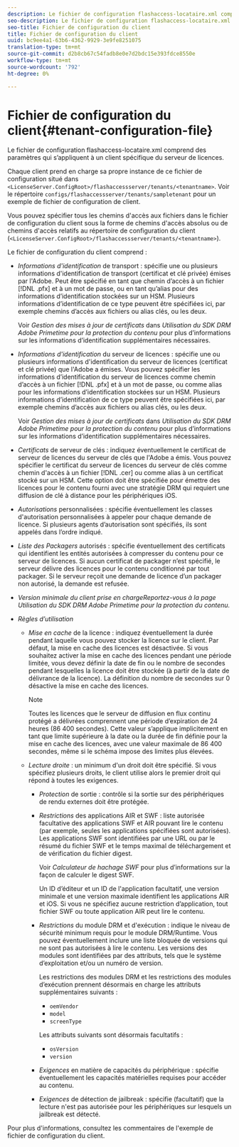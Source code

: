 ```yaml
---
description: Le fichier de configuration flashaccess-locataire.xml comprend des paramètres qui s’appliquent à un client spécifique du serveur de licences.
seo-description: Le fichier de configuration flashaccess-locataire.xml comprend des paramètres qui s’appliquent à un client spécifique du serveur de licences.
seo-title: Fichier de configuration du client
title: Fichier de configuration du client
uuid: bc9ee4a1-63b6-4362-9929-3e9fe8251075
translation-type: tm+mt
source-git-commit: d2b8cb67c54fadb8e0e7d2bdc15e393fdce8550e
workflow-type: tm+mt
source-wordcount: '792'
ht-degree: 0%

---
```



# Fichier de configuration du client{#tenant-configuration-file}

Le fichier de configuration flashaccess-locataire.xml comprend des paramètres qui s’appliquent à un client spécifique du serveur de licences.

Chaque client prend en charge sa propre instance de ce fichier de configuration situé dans `<LicenseServer.ConfigRoot>/flashaccessserver/tenants/<tenantname>`. Voir le répertoire `configs/flashaccessserver/tenants/sampletenant` pour un exemple de fichier de configuration de client.

Vous pouvez spécifier tous les chemins d&#39;accès aux fichiers dans le fichier de configuration du client sous la forme de chemins d&#39;accès absolus ou de chemins d&#39;accès relatifs au répertoire de configuration du client (`<LicenseServer.ConfigRoot>/flashaccessserver/tenants/<tenantname>`).

Le fichier de configuration du client comprend :

* *Informations d&#39;identification*  de transport : spécifie une ou plusieurs informations d&#39;identification de transport (certificat et clé privée) émises par l&#39;Adobe. Peut être spécifié en tant que chemin d’accès à un fichier [!DNL .pfx] et à un mot de passe, ou en tant qu’alias pour des informations d’identification stockées sur un HSM. Plusieurs informations d’identification de ce type peuvent être spécifiées ici, par exemple chemins d’accès aux fichiers ou alias clés, ou les deux.

   Voir *Gestion des mises à jour de certificats* dans *Utilisation du SDK DRM Adobe Primetime pour la protection du contenu* pour plus d’informations sur les informations d’identification supplémentaires nécessaires.

* *Informations d&#39;identification*  du serveur de licences : spécifie une ou plusieurs informations d&#39;identification du serveur de licences (certificat et clé privée) que l&#39;Adobe a émises. Vous pouvez spécifier les informations d’identification du serveur de licences comme chemin d’accès à un fichier [!DNL .pfx] et à un mot de passe, ou comme alias pour les informations d’identification stockées sur un HSM. Plusieurs informations d’identification de ce type peuvent être spécifiées ici, par exemple chemins d’accès aux fichiers ou alias clés, ou les deux.

   Voir *Gestion des mises à jour de certificats* dans *Utilisation du SDK DRM Adobe Primetime pour la protection du contenu* pour plus d’informations sur les informations d’identification supplémentaires nécessaires.

* *Certificats*  de serveur de clés : indiquez éventuellement le certificat de serveur de licences du serveur de clés que l&#39;Adobe a émis. Vous pouvez spécifier le certificat du serveur de licences du serveur de clés comme chemin d&#39;accès à un fichier [!DNL .cer] ou comme alias à un certificat stocké sur un HSM. Cette option doit être spécifiée pour émettre des licences pour le contenu fourni avec une stratégie DRM qui requiert une diffusion de clé à distance pour les périphériques iOS.

* *Autorisations*  personnalisées : spécifie éventuellement les classes d&#39;autorisation personnalisées à appeler pour chaque demande de licence. Si plusieurs agents d’autorisation sont spécifiés, ils sont appelés dans l’ordre indiqué.
* *Liste des Packagers*  autorisés : spécifie éventuellement des certificats qui identifient les entités autorisées à compresser du contenu pour ce serveur de licences. Si aucun certificat de packager n’est spécifié, le serveur délivre des licences pour le contenu conditionné par tout packager. Si le serveur reçoit une demande de licence d’un packager non autorisé, la demande est refusée.
* *Version minimale du client prise en chargeReportez-vous à la page Utilisation du SDK DRM Adobe Primetime pour la protection du contenu.* 

* *Règles d’utilisation*

   * *Mise en cache*  de la licence : indiquez éventuellement la durée pendant laquelle vous pouvez stocker la licence sur le client. Par défaut, la mise en cache des licences est désactivée. Si vous souhaitez activer la mise en cache des licences pendant une période limitée, vous devez définir la date de fin ou le nombre de secondes pendant lesquelles la licence doit être stockée (à partir de la date de délivrance de la licence). La définition du nombre de secondes sur 0 désactive la mise en cache des licences.

      >[!NOTE]
      >
      >Toutes les licences que le serveur de diffusion en flux continu protégé a délivrées comprennent une période d’expiration de 24 heures (86 400 secondes). Cette valeur s’applique implicitement en tant que limite supérieure à la date ou la durée de fin définie pour la mise en cache des licences, avec une valeur maximale de 86 400 secondes, même si le schéma impose des limites plus élevées.

   * *Lecture droite*  : un minimum d&#39;un droit doit être spécifié. Si vous spécifiez plusieurs droits, le client utilise alors le premier droit qui répond à toutes les exigences.

      * *Protection*  de sortie : contrôle si la sortie sur des périphériques de rendu externes doit être protégée.
      * *Restrictions*  des applications AIR et SWF : liste autorisée facultative des applications SWF et AIR pouvant lire le contenu (par exemple, seules les applications spécifiées sont autorisées). Les applications SWF sont identifiées par une URL ou par le résumé du fichier SWF et le temps maximal de téléchargement et de vérification du fichier digest.

         Voir *Calculateur de hachage SWF* pour plus d’informations sur la façon de calculer le digest SWF.

         Un ID d’éditeur et un ID de l&#39;application facultatif, une version minimale et une version maximale identifient les applications AIR et iOS. Si vous ne spécifiez aucune restriction d’application, tout fichier SWF ou toute application AIR peut lire le contenu.

      * *Restrictions*  du module DRM et d&#39;exécution : indique le niveau de sécurité minimum requis pour le module DRM/Runtime. Vous pouvez éventuellement inclure une liste bloquée de versions qui ne sont pas autorisées à lire le contenu. Les versions des modules sont identifiées par des attributs, tels que le système d’exploitation et/ou un numéro de version.

         Les restrictions des modules DRM et les restrictions des modules d’exécution prennent désormais en charge les attributs supplémentaires suivants :

         * `oemVendor`
         * `model`
         * `screenType`

         Les attributs suivants sont désormais facultatifs :

         * `osVersion`
         * `version`
      * *Exigences*  en matière de capacités du périphérique : spécifie éventuellement les capacités matérielles requises pour accéder au contenu.
      * *Exigences*  de détection de jailbreak : spécifie (facultatif) que la lecture n&#39;est pas autorisée pour les périphériques sur lesquels un jailbreak est détecté.



Pour plus d&#39;informations, consultez les commentaires de l&#39;exemple de fichier de configuration du client.
